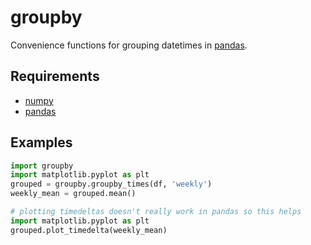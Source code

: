# groupby

Convenience functions for grouping datetimes in [pandas](http://www.github.com/pydata/pandas).

## Requirements

* [numpy](http://www.github.com/numpy/numpy)
* [pandas](http://www.github.com/pydata/pandas)

## Examples
```python
import groupby
import matplotlib.pyplot as plt
grouped = groupby.groupby_times(df, 'weekly')
weekly_mean = grouped.mean()

# plotting timedeltas doesn't really work in pandas so this helps
import matplotlib.pyplot as plt
grouped.plot_timedelta(weekly_mean)
```
